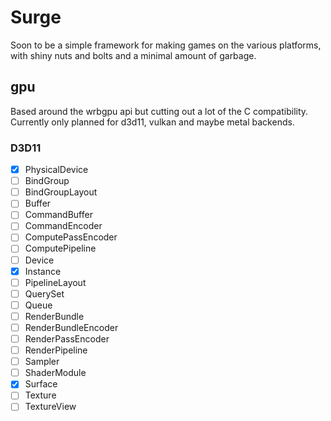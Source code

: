 # Surge

Soon to be a simple framework for making games on the various platforms, with shiny nuts and bolts and a minimal amount of garbage.
  
## gpu

Based around the wrbgpu api but cutting out a lot of the C compatibility. Currently only planned for d3d11, vulkan and maybe metal backends.

### D3D11

- [X] PhysicalDevice
- [ ] BindGroup
- [ ] BindGroupLayout
- [ ] Buffer
- [ ] CommandBuffer
- [ ] CommandEncoder
- [ ] ComputePassEncoder
- [ ] ComputePipeline
- [ ] Device
- [X] Instance
- [ ] PipelineLayout
- [ ] QuerySet
- [ ] Queue
- [ ] RenderBundle
- [ ] RenderBundleEncoder
- [ ] RenderPassEncoder
- [ ] RenderPipeline
- [ ] Sampler
- [ ] ShaderModule
- [X] Surface
- [ ] Texture
- [ ] TextureView
